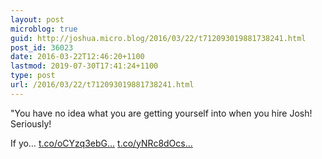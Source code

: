 ```yaml
---
layout: post
microblog: true
guid: http://joshua.micro.blog/2016/03/22/t712093019881738241.html
post_id: 36023
date: 2016-03-22T12:46:20+1100
lastmod: 2019-07-30T17:41:24+1100
type: post
url: /2016/03/22/t712093019881738241.html
---
```

"You have no idea what you are getting yourself into when you hire Josh! Seriously!

If yo… [t.co/oCYzq3ebG...](https://t.co/oCYzq3ebGE) [t.co/yNRc8dOcs...](https://t.co/yNRc8dOcs2)
